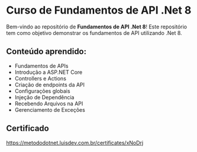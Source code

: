 # Curso de Fundamentos de API .Net 8

Bem-vindo ao repositório de **Fundamentos de API .Net 8**! Este repositório tem como objetivo demonstrar os fundamentos de API utilizando .Net 8.

## Conteúdo aprendido:

- Fundamentos de APIs
- Introdução a ASP.NET Core
- Controllers e Actions
- Criação de endpoints da API
- Configurações globais
- Injeção de Dependência
- Recebendo Arquivos na API
- Gerenciamento de Exceções

## Certificado

https://metododotnet.luisdev.com.br/certificates/xNoDrj
